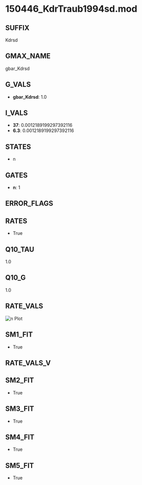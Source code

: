 # 150446_KdrTraub1994sd.mod

## SUFFIX

Kdrsd

## GMAX_NAME

gbar_Kdrsd

## G_VALS

- **gbar_Kdrsd**: 1.0

## I_VALS

- **37**: 0.0012189199297392116
- **6.3**: 0.0012189199297392116

## STATES

- n

## GATES

- **n**: 1

## ERROR_FLAGS


## RATES

- True

## Q10_TAU

1.0

## Q10_G

1.0

## RATE_VALS

![n Plot](/Users/pbozelos/Dropbox/icg-Chai-Panos/supermodels/output_markdown_files/K/150446_KdrTraub1994sd.mod/images/n.png)

## SM1_FIT

- True

## RATE_VALS_V

## SM2_FIT

- True

## SM3_FIT

- True

## SM4_FIT

- True

## SM5_FIT

- True

